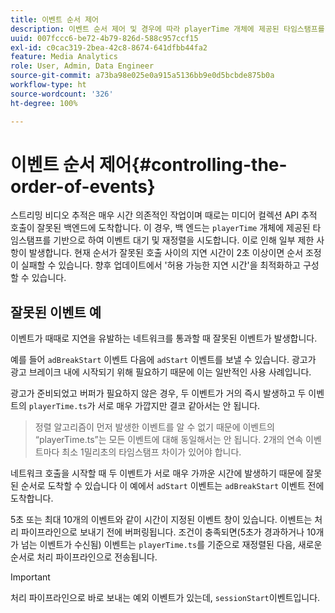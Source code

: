 ```yaml
---
title: 이벤트 순서 제어
description: 이벤트 순서 제어 및 경우에 따라 playerTime 개체에 제공된 타임스탬프를 기반으로 이벤트가 재정렬되는 방법에 대해 알아봅니다.
uuid: 007fccc6-be72-4b79-826d-588c957ccf15
exl-id: c0cac319-2bea-42c8-8674-641dfbb44fa2
feature: Media Analytics
role: User, Admin, Data Engineer
source-git-commit: a73ba98e025e0a915a5136bb9e0d5bcbde875b0a
workflow-type: ht
source-wordcount: '326'
ht-degree: 100%

---
```


# 이벤트 순서 제어{#controlling-the-order-of-events}

스트리밍 비디오 추적은 매우 시간 의존적인 작업이며 때로는 미디어 컬렉션 API 추적 호출이 잘못된 백엔드에 도착합니다. 이 경우, 백 엔드는 `playerTime` 개체에 제공된 타임스탬프를 기반으로 하여 이벤트 대기 및 재정렬을 시도합니다.  이로 인해 일부 제한 사항이 발생합니다. 현재 순서가 잘못된 호출 사이의 지연 시간이 2초 이상이면 순서 조정이 실패할 수 있습니다. 향후 업데이트에서 &#39;허용 가능한 지연 시간&#39;을 최적화하고 구성할 수 있습니다.

## 잘못된 이벤트 예

이벤트가 때때로 지연을 유발하는 네트워크를 통과할 때 잘못된 이벤트가 발생합니다.

예를 들어 `adBreakStart` 이벤트 다음에 `adStart` 이벤트를 보낼 수 있습니다. 광고가 광고 브레이크 내에 시작되기 위해 필요하기 때문에 이는 일반적인 사용 사례입니다.

광고가 준비되었고 버퍼가 필요하지 않은 경우, 두 이벤트가 거의 즉시 발생하고 두 이벤트의 `playerTime.ts`가 서로 매우 가깝지만 결코 같아서는 안 됩니다.

> 정렬 알고리즘이 먼저 발생한 이벤트를 알 수 없기 때문에 이벤트의 “playerTime.ts”는 모든 이벤트에 대해 동일해서는 안 됩니다. 2개의 연속 이벤트마다 최소 1밀리초의 타임스탬프 차이가 있어야 합니다.

네트워크 호출을 시작할 때 두 이벤트가 서로 매우 가까운 시간에 발생하기 때문에 잘못된 순서로 도착할 수 있습니다 이 예에서 `adStart` 이벤트는 `adBreakStart` 이벤트 전에 도착합니다.


5초 또는 최대 10개의 이벤트와 같이 시간이 지정된 이벤트 창이 있습니다. 이벤트는 처리 파이프라인으로 보내기 전에 버퍼링됩니다. 조건이 충족되면(5초가 경과하거나 10개가 넘는 이벤트가 수신됨) 이벤트는 `playerTime.ts`를 기준으로 재정렬된 다음, 새로운 순서로 처리 파이프라인으로 전송됩니다.

>[!IMPORTANT]
>
>처리 파이프라인으로 바로 보내는 예외 이벤트가 있는데, `sessionStart`이벤트입니다.
